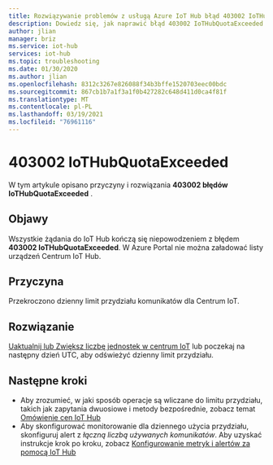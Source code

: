 ```yaml
---
title: Rozwiązywanie problemów z usługą Azure IoT Hub błąd 403002 IoTHubQuotaExceeded
description: Dowiedz się, jak naprawić błąd 403002 IoTHubQuotaExceeded
author: jlian
manager: briz
ms.service: iot-hub
services: iot-hub
ms.topic: troubleshooting
ms.date: 01/30/2020
ms.author: jlian
ms.openlocfilehash: 8312c3267e826088f34b3bffe1520703eec00bdc
ms.sourcegitcommit: 867cb1b7a1f3a1f0b427282c648d411d0ca4f81f
ms.translationtype: MT
ms.contentlocale: pl-PL
ms.lasthandoff: 03/19/2021
ms.locfileid: "76961116"
---
```

# <a name="403002-iothubquotaexceeded"></a>403002 IoTHubQuotaExceeded

W tym artykule opisano przyczyny i rozwiązania **403002 błędów IoTHubQuotaExceeded** .

## <a name="symptoms"></a>Objawy

Wszystkie żądania do IoT Hub kończą się niepowodzeniem z błędem  **403002 IoTHubQuotaExceeded**. W Azure Portal nie można załadować listy urządzeń Centrum IoT Hub.

## <a name="cause"></a>Przyczyna

Przekroczono dzienny limit przydziału komunikatów dla Centrum IoT. 

## <a name="solution"></a>Rozwiązanie

[Uaktualnij lub Zwiększ liczbę jednostek w centrum IoT](iot-hub-upgrade.md) lub poczekaj na następny dzień UTC, aby odświeżyć dzienny limit przydziału.

## <a name="next-steps"></a>Następne kroki

* Aby zrozumieć, w jaki sposób operacje są wliczane do limitu przydziału, takich jak zapytania dwuosiowe i metody bezpośrednie, zobacz temat [Omówienie cen IoT Hub](iot-hub-devguide-pricing.md#charges-per-operation)
* Aby skonfigurować monitorowanie dla dziennego użycia przydziału, skonfiguruj alert z *łączną liczbą używanych komunikatów*. Aby uzyskać instrukcje krok po kroku, zobacz [Konfigurowanie metryk i alertów za pomocą IoT Hub](tutorial-use-metrics-and-diags.md#set-up-metrics)